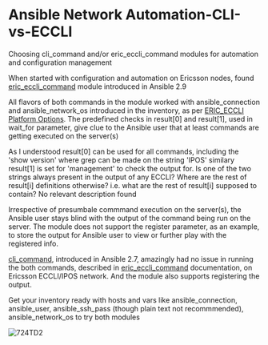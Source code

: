 # Ansible Network Automation-CLI-vs-ECCLI
Choosing cli_command and/or eric_eccli_command modules for automation and configuration management

When started with configuration and automation on Ericsson nodes, found [eric_eccli_command](https://docs.ansible.com/ansible/latest/modules/eric_eccli_command_module.html) module introduced in Ansible 2.9 

All flavors of both commands in the module worked with ansible_connection and ansible_network_os introduced in the inventory, as per [ERIC_ECCLI Platform Options](https://docs.ansible.com/ansible/latest/network/user_guide/platform_eric_eccli.html). The predefined checks in result[0] and result[1], used in wait_for parameter, give clue to the Ansible user that at least commands are getting executed on the server(s)

As I understood result[0] can be used for all commands, including the 'show version' where grep can be made on the string 'IPOS' similary result[1] is set for 'management' to check the output for. Is one of the two strings always present in the output of any ECCLI? Where are the rest of result[i] definitions otherwise? i.e. what are the rest of result[i] supposed to contain? No relevant description found 

Irrespective of presumbale commmand execution on the server(s), the Ansible user stays blind with the output of the command being run on the server. The module does not support the register parameter, as an example, to store the output for Ansible user to view or further play with the registered info.

[cli_command](https://docs.ansible.com/ansible/latest/modules/cli_command_module.html), introduced in Ansible 2.7, amazingly had no issue in running the both commands, described in [eric_eccli_command](https://docs.ansible.com/ansible/latest/modules/eric_eccli_command_module.html) documentation, on Ericsson ECCLI/IPOS network. And the module also supports registering the output.

Get your inventory ready with hosts and vars like ansible_connection, ansible_user, ansible_ssh_pass (though plain text not recommmended), ansible_network_os to try both modules

![724TD2](https://user-images.githubusercontent.com/47313728/88474627-6244ed00-cedd-11ea-9e6d-591317056991.png)
